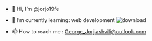- 👋 Hi, I’m @jorjo19fe
- 🌱 I’m currently learning: web development ![download](https://user-images.githubusercontent.com/93598612/210277436-6446c60d-c186-4d4e-a01a-59983e2dfe05.svg)

- 📫 How to reach me : George_Jorjiashvili@outlook.com


<!---
jorjo19fe/jorjo19fe is a ✨ special ✨ repository because its `README.md` (this file) appears on your GitHub profile.
You can click the Preview link to take a look at your changes.
--->
